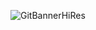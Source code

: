 

![GitBannerHiRes](https://github.com/user-attachments/assets/bc199da2-3a22-43ee-91c2-31378e38c36b)


